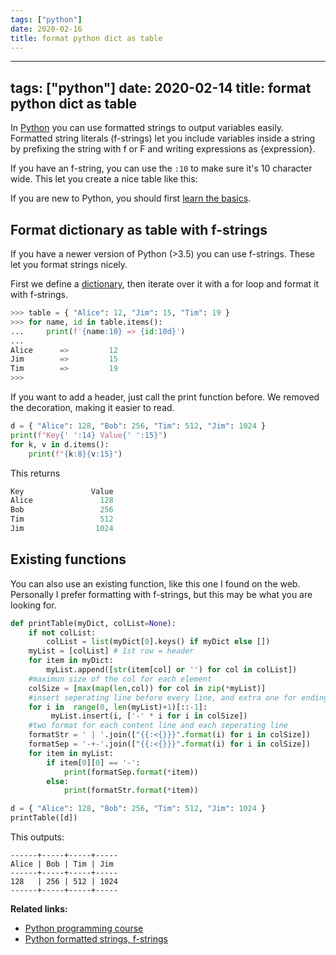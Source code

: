 ```yaml
---
tags: ["python"]
date: 2020-02-16
title: format python dict as table
---
```

---
tags: ["python"]
date: 2020-02-14
title: format python dict as table
---
In <a href="https://python.org">Python</a> you can use formatted strings to output variables easily.  
Formatted string literals (f-strings) let you include variables inside a string by prefixing the string with f or F and writing expressions as {expression}.

If you have an f-string, you can use the `:10` to make sure it's 10 character wide. This let you create a nice table like this:

If you are new to Python, you should first <a href="https://pythonbasics.org">learn the basics</a>.

## Format dictionary as table with f-strings

If you have a newer version of Python (>3.5) you can use f-strings. These let you format strings nicely.

First we define a <a href="https://pythonbasics.org/dictionary/">dictionary</a>, then iterate over it with a for loop and format it with f-strings.

```python
>>> table = { "Alice": 12, "Jim": 15, "Tim": 19 }
>>> for name, id in table.items():
...     print(f'{name:10} => {id:10d}')
... 
Alice      =>         12
Jim        =>         15
Tim        =>         19
>>> 
```

If you want to add a header, just call the print function before. We removed  the decoration, making it easier to read.

```python
d = { "Alice": 128, "Bob": 256, "Tim": 512, "Jim": 1024 }
print(f"Key{' ':14} Value{' ':15}")
for k, v in d.items():
    print(f"{k:8}{v:15}")

```

This returns

```python
Key               Value               
Alice               128
Bob                 256
Tim                 512
Jim                1024
```

## Existing functions

You can also use an existing function, like this one I found on the web. Personally I prefer formatting with f-strings, but this may be what you are looking for.

```python
def printTable(myDict, colList=None):
    if not colList: 
        colList = list(myDict[0].keys() if myDict else [])
    myList = [colList] # 1st row = header
    for item in myDict: 
        myList.append([str(item[col] or '') for col in colList])
    #maximun size of the col for each element
    colSize = [max(map(len,col)) for col in zip(*myList)]
    #insert seperating line before every line, and extra one for ending. 
    for i in  range(0, len(myList)+1)[::-1]:
         myList.insert(i, ['-' * i for i in colSize])
    #two format for each content line and each seperating line
    formatStr = ' | '.join(["{{:<{}}}".format(i) for i in colSize])
    formatSep = '-+-'.join(["{{:<{}}}".format(i) for i in colSize])
    for item in myList: 
        if item[0][0] == '-':
            print(formatSep.format(*item))
        else:
            print(formatStr.format(*item))

d = { "Alice": 128, "Bob": 256, "Tim": 512, "Jim": 1024 }
printTable([d])
```

This outputs:


```
------+-----+-----+-----
Alice | Bob | Tim | Jim 
------+-----+-----+-----
128   | 256 | 512 | 1024
------+-----+-----+-----
```

**Related links:**
* <a href="https://gumroad.com/l/dcsp">Python programming course</a>
* <a href="https://www.python.org/dev/peps/pep-0498/">Python formatted strings, f-strings</a>
